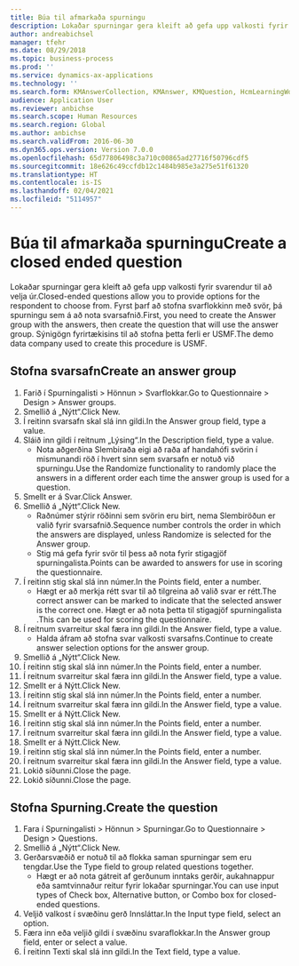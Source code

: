 ```yaml
---
title: Búa til afmarkaða spurningu
description: Lokaðar spurningar gera kleift að gefa upp valkosti fyrir svarendur til að velja úr.
author: andreabichsel
manager: tfehr
ms.date: 08/29/2018
ms.topic: business-process
ms.prod: ''
ms.service: dynamics-ax-applications
ms.technology: ''
ms.search.form: KMAnswerCollection, KMAnswer, KMQuestion, HcmLearningWorkspace
audience: Application User
ms.reviewer: anbichse
ms.search.scope: Human Resources
ms.search.region: Global
ms.author: anbichse
ms.search.validFrom: 2016-06-30
ms.dyn365.ops.version: Version 7.0.0
ms.openlocfilehash: 65d77806498c3a710c00865ad27716f50796cdf5
ms.sourcegitcommit: 18e626c49ccfdb12c1484b985e3a275e51f61320
ms.translationtype: HT
ms.contentlocale: is-IS
ms.lasthandoff: 02/04/2021
ms.locfileid: "5114957"
---
```

# <a name="create-a-closed-ended-question"></a><span data-ttu-id="df62e-103">Búa til afmarkaða spurningu</span><span class="sxs-lookup"><span data-stu-id="df62e-103">Create a closed ended question</span></span>



<span data-ttu-id="df62e-104">Lokaðar spurningar gera kleift að gefa upp valkosti fyrir svarendur til að velja úr.</span><span class="sxs-lookup"><span data-stu-id="df62e-104">Closed-ended questions allow you to provide options for the respondent to choose from.</span></span> <span data-ttu-id="df62e-105">Fyrst þarf að stofna svarflokkinn með svör, þá spurningu sem á að nota svarsafnið.</span><span class="sxs-lookup"><span data-stu-id="df62e-105">First, you need to create the Answer group with the answers, then create the question that will use the answer group.</span></span> <span data-ttu-id="df62e-106">Sýnigögn fyrirtækisins til að stofna þetta ferli er USMF.</span><span class="sxs-lookup"><span data-stu-id="df62e-106">The demo data company used to create this procedure is USMF.</span></span>


## <a name="create-an-answer-group"></a><span data-ttu-id="df62e-107">Stofna svarsafn</span><span class="sxs-lookup"><span data-stu-id="df62e-107">Create an answer group</span></span>
1. <span data-ttu-id="df62e-108">Farið í Spurningalisti > Hönnun > Svarflokkar.</span><span class="sxs-lookup"><span data-stu-id="df62e-108">Go to Questionnaire > Design > Answer groups.</span></span>
2. <span data-ttu-id="df62e-109">Smellið á „Nýtt“.</span><span class="sxs-lookup"><span data-stu-id="df62e-109">Click New.</span></span>
3. <span data-ttu-id="df62e-110">Í reitinn svarsafn skal slá inn gildi.</span><span class="sxs-lookup"><span data-stu-id="df62e-110">In the Answer group field, type a value.</span></span>
4. <span data-ttu-id="df62e-111">Sláið inn gildi í reitnum „Lýsing“.</span><span class="sxs-lookup"><span data-stu-id="df62e-111">In the Description field, type a value.</span></span>
    * <span data-ttu-id="df62e-112">Nota aðgerðina Slembiraða eigi að raða af handahófi svörin í mismunandi röð í hvert sinn sem svarsafn er notuð við spurningu.</span><span class="sxs-lookup"><span data-stu-id="df62e-112">Use the Randomize functionality to randomly place the answers in a different order each time the answer group is used for a question.</span></span>  
5. <span data-ttu-id="df62e-113">Smellt er á Svar.</span><span class="sxs-lookup"><span data-stu-id="df62e-113">Click Answer.</span></span>
6. <span data-ttu-id="df62e-114">Smellið á „Nýtt“.</span><span class="sxs-lookup"><span data-stu-id="df62e-114">Click New.</span></span>
    * <span data-ttu-id="df62e-115">Raðnúmer stýrir röðinni sem svörin eru birt, nema Slembiröðun er valið fyrir svarsafnið.</span><span class="sxs-lookup"><span data-stu-id="df62e-115">Sequence number controls the order in which the answers are displayed, unless Randomize is selected for the Answer group.</span></span>  
    * <span data-ttu-id="df62e-116">Stig má gefa fyrir svör til þess að nota fyrir stigagjöf spurningalista.</span><span class="sxs-lookup"><span data-stu-id="df62e-116">Points can be awarded to answers for use in scoring the questionnaire.</span></span>  
7. <span data-ttu-id="df62e-117">Í reitinn stig skal slá inn númer.</span><span class="sxs-lookup"><span data-stu-id="df62e-117">In the Points field, enter a number.</span></span>
    * <span data-ttu-id="df62e-118">Hægt er að merkja rétt svar til að tilgreina að valið svar er rétt.</span><span class="sxs-lookup"><span data-stu-id="df62e-118">The correct answer can be marked to indicate that the selected answer is the correct one.</span></span> <span data-ttu-id="df62e-119">Hægt er að nota þetta til stigagjöf spurningalista .</span><span class="sxs-lookup"><span data-stu-id="df62e-119">This can be used for scoring the questionnaire.</span></span>  
8. <span data-ttu-id="df62e-120">Í reitnum svarreitur skal færa inn gildi.</span><span class="sxs-lookup"><span data-stu-id="df62e-120">In the Answer field, type a value.</span></span>
    * <span data-ttu-id="df62e-121">Halda áfram að stofna svar valkosti svarsafns.</span><span class="sxs-lookup"><span data-stu-id="df62e-121">Continue to create answer selection options for the answer group.</span></span>  
9. <span data-ttu-id="df62e-122">Smellið á „Nýtt“.</span><span class="sxs-lookup"><span data-stu-id="df62e-122">Click New.</span></span>
10. <span data-ttu-id="df62e-123">Í reitinn stig skal slá inn númer.</span><span class="sxs-lookup"><span data-stu-id="df62e-123">In the Points field, enter a number.</span></span>
11. <span data-ttu-id="df62e-124">Í reitnum svarreitur skal færa inn gildi.</span><span class="sxs-lookup"><span data-stu-id="df62e-124">In the Answer field, type a value.</span></span>
12. <span data-ttu-id="df62e-125">Smellt er á Nýtt.</span><span class="sxs-lookup"><span data-stu-id="df62e-125">Click New.</span></span>
13. <span data-ttu-id="df62e-126">Í reitinn stig skal slá inn númer.</span><span class="sxs-lookup"><span data-stu-id="df62e-126">In the Points field, enter a number.</span></span>
14. <span data-ttu-id="df62e-127">Í reitnum svarreitur skal færa inn gildi.</span><span class="sxs-lookup"><span data-stu-id="df62e-127">In the Answer field, type a value.</span></span>
15. <span data-ttu-id="df62e-128">Smellt er á Nýtt.</span><span class="sxs-lookup"><span data-stu-id="df62e-128">Click New.</span></span>
16. <span data-ttu-id="df62e-129">Í reitinn stig skal slá inn númer.</span><span class="sxs-lookup"><span data-stu-id="df62e-129">In the Points field, enter a number.</span></span>
17. <span data-ttu-id="df62e-130">Í reitnum svarreitur skal færa inn gildi.</span><span class="sxs-lookup"><span data-stu-id="df62e-130">In the Answer field, type a value.</span></span>
18. <span data-ttu-id="df62e-131">Smellt er á Nýtt.</span><span class="sxs-lookup"><span data-stu-id="df62e-131">Click New.</span></span>
19. <span data-ttu-id="df62e-132">Í reitinn stig skal slá inn númer.</span><span class="sxs-lookup"><span data-stu-id="df62e-132">In the Points field, enter a number.</span></span>
20. <span data-ttu-id="df62e-133">Í reitnum svarreitur skal færa inn gildi.</span><span class="sxs-lookup"><span data-stu-id="df62e-133">In the Answer field, type a value.</span></span>
21. <span data-ttu-id="df62e-134">Lokið síðunni.</span><span class="sxs-lookup"><span data-stu-id="df62e-134">Close the page.</span></span>
22. <span data-ttu-id="df62e-135">Lokið síðunni.</span><span class="sxs-lookup"><span data-stu-id="df62e-135">Close the page.</span></span>

## <a name="create-the-question"></a><span data-ttu-id="df62e-136">Stofna Spurning.</span><span class="sxs-lookup"><span data-stu-id="df62e-136">Create the question</span></span>
1. <span data-ttu-id="df62e-137">Fara í Spurningalisti > Hönnun > Spurningar.</span><span class="sxs-lookup"><span data-stu-id="df62e-137">Go to Questionnaire > Design > Questions.</span></span>
2. <span data-ttu-id="df62e-138">Smellið á „Nýtt“.</span><span class="sxs-lookup"><span data-stu-id="df62e-138">Click New.</span></span>
3. <span data-ttu-id="df62e-139">Gerðarsvæðið er notuð til að flokka saman spurningar sem eru tengdar.</span><span class="sxs-lookup"><span data-stu-id="df62e-139">Use the Type field to group related questions together.</span></span>
    * <span data-ttu-id="df62e-140">Hægt er að nota gátreit af gerðunum inntaks gerðir, aukahnappur eða samtvinnaður reitur fyrir lokaðar spurningar.</span><span class="sxs-lookup"><span data-stu-id="df62e-140">You can use input types of Check box, Alternative button, or Combo box for closed-ended questions.</span></span>  
4. <span data-ttu-id="df62e-141">Veljið valkost í svæðinu gerð Innsláttar.</span><span class="sxs-lookup"><span data-stu-id="df62e-141">In the Input type field, select an option.</span></span>
5. <span data-ttu-id="df62e-142">Færa inn eða veljið gildi í svæðinu svaraflokkar.</span><span class="sxs-lookup"><span data-stu-id="df62e-142">In the Answer group field, enter or select a value.</span></span>
6. <span data-ttu-id="df62e-143">Í reitinn Texti skal slá inn gildi.</span><span class="sxs-lookup"><span data-stu-id="df62e-143">In the Text field, type a value.</span></span>

